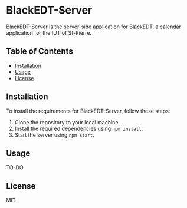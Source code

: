 # BlackEDT-Server

BlackEDT-Server is the server-side application for BlackEDT, a calendar application for the IUT of St-Pierre.

## Table of Contents

- [Installation](#installation)
- [Usage](#usage)
- [License](#license)

## Installation

To install the requirements for BlackEDT-Server, follow these steps:

1. Clone the repository to your local machine.
2. Install the required dependencies using `npm install`.
3. Start the server using `npm start`.

## Usage

TO-DO

## License

MIT
